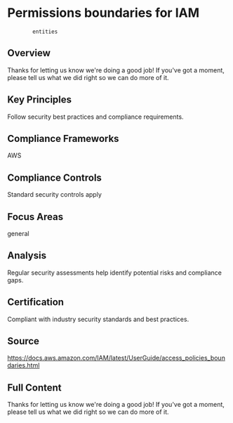 # Permissions boundaries for IAM
            entities

## Overview
Thanks for letting us know we're doing a good job!
If you've got a moment, please tell us what we did right so we can do more of it.

## Key Principles
Follow security best practices and compliance requirements.

## Compliance Frameworks
AWS

## Compliance Controls
Standard security controls apply

## Focus Areas
general

## Analysis
Regular security assessments help identify potential risks and compliance gaps.

## Certification
Compliant with industry security standards and best practices.

## Source
https://docs.aws.amazon.com/IAM/latest/UserGuide/access_policies_boundaries.html

## Full Content
Thanks for letting us know we're doing a good job!
If you've got a moment, please tell us what we did right so we can do more of it.
